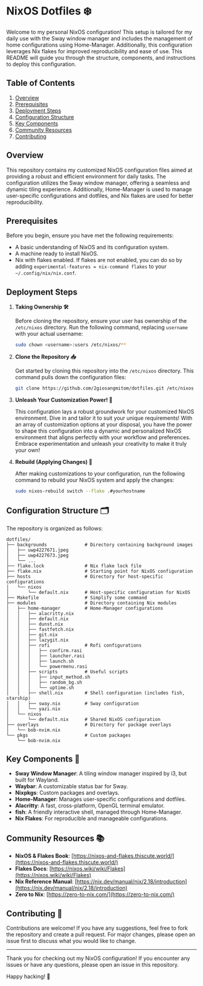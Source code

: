 # NixOS Dotfiles ❄️

Welcome to my personal NixOS configuration! This setup is tailored for my daily use with the Sway window manager and includes the management of home configurations using Home-Manager. Additionally, this configuration leverages Nix flakes for improved reproducibility and ease of use. This README will guide you through the structure, components, and instructions to deploy this configuration.

## Table of Contents

1. [Overview](#overview)
2. [Prerequisites](#prerequisites)
3. [Deployment Steps](#deployment-steps)
4. [Configuration Structure](#configuration-structure)
5. [Key Components](#key-components)
6. [Community Resources](#community-resources)
7. [Contributing](#contributing)

## Overview

This repository contains my customized NixOS configuration files aimed at providing a robust and efficient environment for daily tasks. The configuration utilizes the Sway window manager, offering a seamless and dynamic tiling experience. Additionally, Home-Manager is used to manage user-specific configurations and dotfiles, and Nix flakes are used for better reproducibility.

## Prerequisites

Before you begin, ensure you have met the following requirements:
- A basic understanding of NixOS and its configuration system.
- A machine ready to install NixOS.
- Nix with flakes enabled. If flakes are not enabled, you can do so by adding `experimental-features = nix-command flakes` to your `~/.config/nix/nix.conf`.

## Deployment Steps

1. **Taking Ownership 🛠️**

    Before cloning the repository, ensure your user has ownership of the `/etc/nixos` directory. Run the following command, replacing `username` with your actual username:

    ```bash
    sudo chown <username>:users /etc/nixos/**
    ```

2. **Clone the Repository 📥**

    Get started by cloning this repository into the `/etc/nixos` directory. This command pulls down the configuration files:

    ```bash
    git clone https://github.com/2giosangmitom/dotfiles.git /etc/nixos
    ```

3. **Unleash Your Customization Power! 🎨**

    This configuration lays a robust groundwork for your customized NixOS environment. Dive in and tailor it to suit your unique requirements! With an array of customization options at your disposal, you have the power to shape this configuration into a dynamic and personalized NixOS environment that aligns perfectly with your workflow and preferences. Embrace experimentation and unleash your creativity to make it truly your own!

4. **Rebuild (Applying Changes) 🔧**

    After making customizations to your configuration, run the following command to rebuild your NixOS system and apply the changes:

    ```bash
    sudo nixos-rebuild switch --flake .#yourhostname
    ```

## Configuration Structure 🗂️

The repository is organized as follows:
```
dotfiles/
├── backgrounds              # Directory containing background images
│   ├── uwp4227671.jpeg
│   ├── uwp4227673.jpeg
│   └── ...
├── flake.lock               # Nix flake lock file
├── flake.nix                # Starting point for NixOS configuration
├── hosts                    # Directory for host-specific configurations
│   └── nixos
│       └── default.nix      # Host-specific configuration for NixOS
├── Makefile                 # Simplify some command
├── modules                  # Directory containing Nix modules
│   ├── home-manager         # Home-Manager configurations
│   │   ├── alacritty.nix
│   │   ├── default.nix
│   │   ├── dunst.nix
│   │   ├── fastfetch.nix
│   │   ├── git.nix
│   │   ├── lazygit.nix
│   │   ├── rofi             # Rofi configurations
│   │   │   ├── confirm.rasi
│   │   │   ├── launcher.rasi
│   │   │   ├── launch.sh
│   │   │   └── powermenu.rasi
│   │   ├── scripts          # Useful scripts
│   │   │   ├── input_method.sh
│   │   │   ├── random_bg.sh
│   │   │   └── uptime.sh
│   │   ├── shell.nix        # Shell configuration (includes fish, starship)
│   │   ├── sway.nix         # Sway configuration
│   │   └── yazi.nix
│   └── nixos
│       └── default.nix      # Shared NixOS configuration
├── overlays                 # Directory for package overlays
│   └── bob-nvim.nix
└── pkgs                     # Custom packages
    └── bob-nvim.nix
```

## Key Components 🔑

- **Sway Window Manager**: A tiling window manager inspired by i3, but built for Wayland.
- **Waybar**: A customizable status bar for Sway.
- **Nixpkgs**: Custom packages and overlays.
- **Home-Manager**: Manages user-specific configurations and dotfiles.
- **Alacritty**: A fast, cross-platform, OpenGL terminal emulator.
- **fish**: A friendly interactive shell, managed through Home-Manager.
- **Nix Flakes**: For reproducible and manageable configurations.

## Community Resources 📚

- **NixOS & Flakes Book**: [https://nixos-and-flakes.thiscute.world/](https://nixos-and-flakes.thiscute.world/)
- **Flakes Docs**: [https://nixos.wiki/wiki/Flakes](https://nixos.wiki/wiki/Flakes)
- **Nix Reference Manual**: [https://nix.dev/manual/nix/2.18/introduction](https://nix.dev/manual/nix/2.18/introduction)
- **Zero to Nix**: [https://zero-to-nix.com/](https://zero-to-nix.com/)

## Contributing 🤝

Contributions are welcome! If you have any suggestions, feel free to fork the repository and create a pull request. For major changes, please open an issue first to discuss what you would like to change.

---

Thank you for checking out my NixOS configuration! If you encounter any issues or have any questions, please open an issue in this repository.

Happy hacking! 🎉
